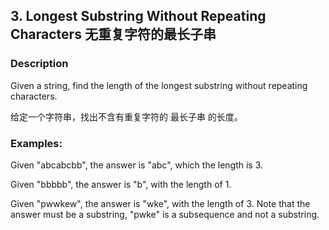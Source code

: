 ## 3. Longest Substring Without Repeating Characters 无重复字符的最长子串

### Description

Given a string, find the length of the longest substring without repeating characters.

给定一个字符串，找出不含有重复字符的 最长子串 的长度。

### Examples:

Given "abcabcbb", the answer is "abc", which the length is 3.

Given "bbbbb", the answer is "b", with the length of 1.

Given "pwwkew", the answer is "wke", with the length of 3. Note that the answer must be a substring, "pwke" is a subsequence and not a substring.